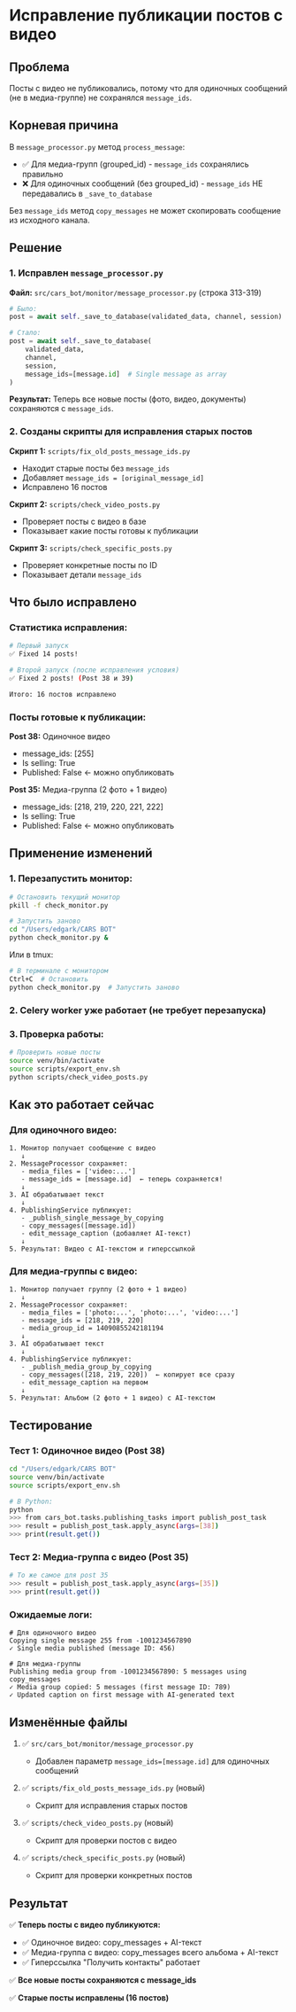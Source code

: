 # Исправление публикации постов с видео

## Проблема

Посты с видео не публиковались, потому что для одиночных сообщений (не в медиа-группе) не сохранялся `message_ids`.

## Корневая причина

В `message_processor.py` метод `process_message`:
- ✅ Для медиа-групп (grouped_id) - `message_ids` сохранялись правильно
- ❌ Для одиночных сообщений (без grouped_id) - `message_ids` НЕ передавались в `_save_to_database`

Без `message_ids` метод `copy_messages` не может скопировать сообщение из исходного канала.

## Решение

### 1. Исправлен `message_processor.py`

**Файл:** `src/cars_bot/monitor/message_processor.py` (строка 313-319)

```python
# Было:
post = await self._save_to_database(validated_data, channel, session)

# Стало:
post = await self._save_to_database(
    validated_data, 
    channel, 
    session,
    message_ids=[message.id]  # Single message as array
)
```

**Результат:** Теперь все новые посты (фото, видео, документы) сохраняются с `message_ids`.

### 2. Созданы скрипты для исправления старых постов

**Скрипт 1:** `scripts/fix_old_posts_message_ids.py`
- Находит старые посты без `message_ids`
- Добавляет `message_ids = [original_message_id]`
- Исправлено 16 постов

**Скрипт 2:** `scripts/check_video_posts.py`
- Проверяет посты с видео в базе
- Показывает какие посты готовы к публикации

**Скрипт 3:** `scripts/check_specific_posts.py`
- Проверяет конкретные посты по ID
- Показывает детали `message_ids`

## Что было исправлено

### Статистика исправления:
```bash
# Первый запуск
✅ Fixed 14 posts!

# Второй запуск (после исправления условия)
✅ Fixed 2 posts! (Post 38 и 39)

Итого: 16 постов исправлено
```

### Посты готовые к публикации:

**Post 38:** Одиночное видео
- message_ids: [255]
- Is selling: True
- Published: False ← можно опубликовать

**Post 35:** Медиа-группа (2 фото + 1 видео)
- message_ids: [218, 219, 220, 221, 222]
- Is selling: True
- Published: False ← можно опубликовать

## Применение изменений

### 1. Перезапустить монитор:
```bash
# Остановить текущий монитор
pkill -f check_monitor.py

# Запустить заново
cd "/Users/edgark/CARS BOT"
python check_monitor.py &
```

Или в tmux:
```bash
# В терминале с монитором
Ctrl+C  # Остановить
python check_monitor.py  # Запустить заново
```

### 2. Celery worker уже работает (не требует перезапуска)

### 3. Проверка работы:
```bash
# Проверить новые посты
source venv/bin/activate
source scripts/export_env.sh
python scripts/check_video_posts.py
```

## Как это работает сейчас

### Для одиночного видео:
```
1. Монитор получает сообщение с видео
   ↓
2. MessageProcessor сохраняет:
   - media_files = ['video:...']
   - message_ids = [message.id]  ← теперь сохраняется!
   ↓
3. AI обрабатывает текст
   ↓
4. PublishingService публикует:
   - _publish_single_message_by_copying
   - copy_messages([message.id])
   - edit_message_caption (добавляет AI-текст)
   ↓
5. Результат: Видео с AI-текстом и гиперссылкой
```

### Для медиа-группы с видео:
```
1. Монитор получает группу (2 фото + 1 видео)
   ↓
2. MessageProcessor сохраняет:
   - media_files = ['photo:...', 'photo:...', 'video:...']
   - message_ids = [218, 219, 220]
   - media_group_id = 14090855242181194
   ↓
3. AI обрабатывает текст
   ↓
4. PublishingService публикует:
   - _publish_media_group_by_copying
   - copy_messages([218, 219, 220])  ← копирует все сразу
   - edit_message_caption на первом
   ↓
5. Результат: Альбом (2 фото + 1 видео) с AI-текстом
```

## Тестирование

### Тест 1: Одиночное видео (Post 38)
```bash
cd "/Users/edgark/CARS BOT"
source venv/bin/activate
source scripts/export_env.sh

# В Python:
python
>>> from cars_bot.tasks.publishing_tasks import publish_post_task
>>> result = publish_post_task.apply_async(args=[38])
>>> print(result.get())
```

### Тест 2: Медиа-группа с видео (Post 35)
```bash
# То же самое для post 35
>>> result = publish_post_task.apply_async(args=[35])
>>> print(result.get())
```

### Ожидаемые логи:
```
# Для одиночного видео
Copying single message 255 from -1001234567890
✓ Single media published (message ID: 456)

# Для медиа-группы
Publishing media group from -1001234567890: 5 messages using copy_messages
✓ Media group copied: 5 messages (first message ID: 789)
✓ Updated caption on first message with AI-generated text
```

## Изменённые файлы

1. ✅ `src/cars_bot/monitor/message_processor.py`
   - Добавлен параметр `message_ids=[message.id]` для одиночных сообщений

2. ✅ `scripts/fix_old_posts_message_ids.py` (новый)
   - Скрипт для исправления старых постов

3. ✅ `scripts/check_video_posts.py` (новый)
   - Скрипт для проверки постов с видео

4. ✅ `scripts/check_specific_posts.py` (новый)
   - Скрипт для проверки конкретных постов

## Результат

✅ **Теперь посты с видео публикуются:**
- ✅ Одиночное видео: copy_messages + AI-текст
- ✅ Медиа-группа с видео: copy_messages всего альбома + AI-текст
- ✅ Гиперссылка "Получить контакты" работает

✅ **Все новые посты сохраняются с message_ids**

✅ **Старые посты исправлены (16 постов)**

